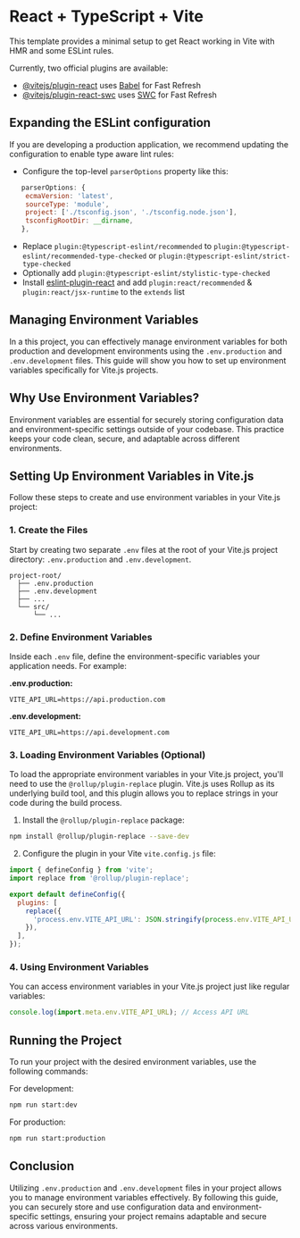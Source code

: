 # React + TypeScript + Vite

This template provides a minimal setup to get React working in Vite with HMR and some ESLint rules.

Currently, two official plugins are available:

- [@vitejs/plugin-react](https://github.com/vitejs/vite-plugin-react/blob/main/packages/plugin-react/README.md) uses [Babel](https://babeljs.io/) for Fast Refresh
- [@vitejs/plugin-react-swc](https://github.com/vitejs/vite-plugin-react-swc) uses [SWC](https://swc.rs/) for Fast Refresh

## Expanding the ESLint configuration

If you are developing a production application, we recommend updating the configuration to enable type aware lint rules:

- Configure the top-level `parserOptions` property like this:

```js
   parserOptions: {
    ecmaVersion: 'latest',
    sourceType: 'module',
    project: ['./tsconfig.json', './tsconfig.node.json'],
    tsconfigRootDir: __dirname,
   },
```

- Replace `plugin:@typescript-eslint/recommended` to `plugin:@typescript-eslint/recommended-type-checked` or `plugin:@typescript-eslint/strict-type-checked`
- Optionally add `plugin:@typescript-eslint/stylistic-type-checked`
- Install [eslint-plugin-react](https://github.com/jsx-eslint/eslint-plugin-react) and add `plugin:react/recommended` & `plugin:react/jsx-runtime` to the `extends` list

## Managing Environment Variables

In a this project, you can effectively manage environment variables for both production and development environments using the `.env.production` and `.env.development` files. This guide will show you how to set up environment variables specifically for Vite.js projects.

## Why Use Environment Variables?

Environment variables are essential for securely storing configuration data and environment-specific settings outside of your codebase. This practice keeps your code clean, secure, and adaptable across different environments.

## Setting Up Environment Variables in Vite.js

Follow these steps to create and use environment variables in your Vite.js project:

### 1. Create the Files

Start by creating two separate `.env` files at the root of your Vite.js project directory: `.env.production` and `.env.development`.

```plaintext
project-root/
  ├── .env.production
  ├── .env.development
  ├── ...
  └── src/
      └── ...
```

### 2. Define Environment Variables

Inside each `.env` file, define the environment-specific variables your application needs. For example:

**.env.production:**

```plaintext
VITE_API_URL=https://api.production.com
```

**.env.development:**

```plaintext
VITE_API_URL=https://api.development.com
```

### 3. Loading Environment Variables (Optional)

To load the appropriate environment variables in your Vite.js project, you'll need to use the `@rollup/plugin-replace` plugin. Vite.js uses Rollup as its underlying build tool, and this plugin allows you to replace strings in your code during the build process.

1. Install the `@rollup/plugin-replace` package:

```bash
npm install @rollup/plugin-replace --save-dev
```

2. Configure the plugin in your Vite `vite.config.js` file:

```javascript
import { defineConfig } from 'vite';
import replace from '@rollup/plugin-replace';

export default defineConfig({
  plugins: [
    replace({
      'process.env.VITE_API_URL': JSON.stringify(process.env.VITE_API_URL),
    }),
  ],
});
```

### 4. Using Environment Variables

You can access environment variables in your Vite.js project just like regular variables:

```javascript
console.log(import.meta.env.VITE_API_URL); // Access API URL
```

## Running the Project

To run your project with the desired environment variables, use the following commands:

For development:

```bash
npm run start:dev
```

For production:

```bash
npm run start:production
```

## Conclusion

Utilizing `.env.production` and `.env.development` files in your project allows you to manage environment variables effectively. By following this guide, you can securely store and use configuration data and environment-specific settings, ensuring your project remains adaptable and secure across various environments.